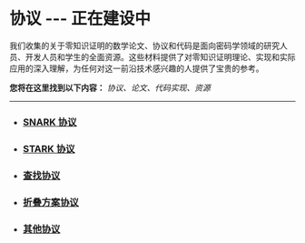# 协议 --- 正在建设中

我们收集的关于零知识证明的数学论文、协议和代码是面向密码学领域的研究人员、开发人员和学生的全面资源。这些材料提供了对零知识证明理论、实现和实际应用的深入理解，为任何对这一前沿技术感兴趣的人提供了宝贵的参考。

**您将在这里找到以下内容：** _协议、论文、代码实现、资源_

---

- ### [SNARK 协议](./protocolsSNARK.md)

- ### [STARK 协议](./protocolsSTARK.md)

- ### [查找协议](./protocolsLookup.md)

- ### [折叠方案协议](./protocolsFoldingSchemes.md)

- ### [其他协议](./protocolsOther.md)
